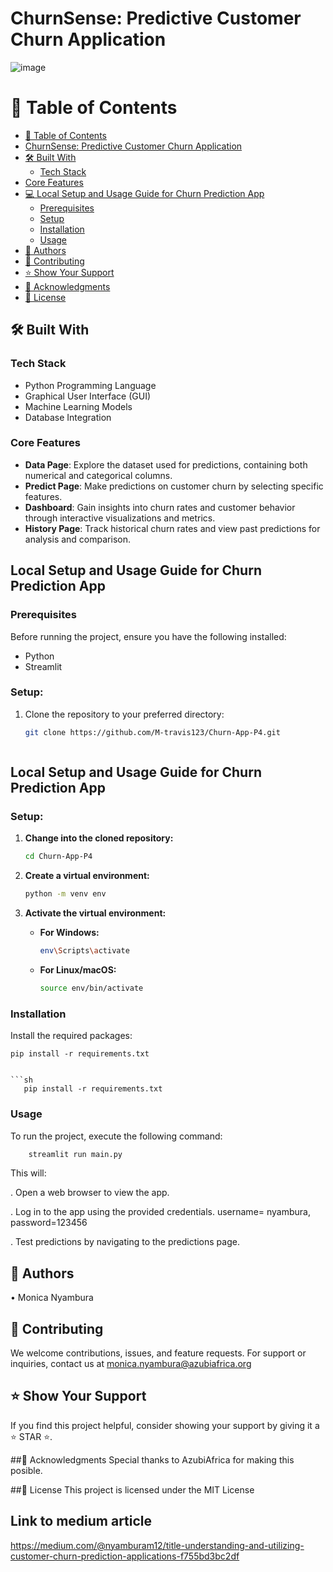 #  ChurnSense: Predictive Customer Churn Application

![image](https://github.com/M-travis123/Churn-App-P4/assets/149013862/5ee87705-aa91-409a-bc31-c6549be73180)


# 📗 Table of Contents

- [📗 Table of Contents](#-table-of-contents)
- [ChurnSense: Predictive Customer Churn Application](#churnsense-predictive-customer-churn-application)
- [🛠 Built With](#-built-with)
  - [Tech Stack](#tech-stack)
- [Core Features](#core-features)
- [💻 Local Setup and Usage Guide for Churn Prediction App](#-local-setup-and-usage-guide-for-churn-prediction-app)
  - [Prerequisites](#prerequisites)
  - [Setup](#setup)
  - [Installation](#installation)
  - [Usage](#usage)
- [👥 Authors](#-authors)
- [🤝 Contributing](#-contributing)
- [⭐️ Show Your Support](#️-show-your-support)
- [🙏 Acknowledgments](#-acknowledgments)
- [📝 License](#-license)



## 🛠 Built With
### Tech Stack
- Python Programming Language 
- Graphical User Interface (GUI) 
- Machine Learning Models 
- Database Integration

### Core Features
- **Data Page**: Explore the dataset used for predictions, containing both numerical and categorical columns.
- **Predict Page**: Make predictions on customer churn by selecting specific features.
- **Dashboard**: Gain insights into churn rates and customer behavior through interactive visualizations and metrics.
- **History Page**: Track historical churn rates and view past predictions for analysis and comparison.

## Local Setup and Usage Guide for Churn Prediction App
### Prerequisites
Before running the project, ensure you have the following installed:
- Python
- Streamlit

### Setup:
1. Clone the repository to your preferred directory:
   ```sh
   git clone https://github.com/M-travis123/Churn-App-P4.git



## Local Setup and Usage Guide for Churn Prediction App

### Setup:

1. **Change into the cloned repository:**
    ```sh
    cd Churn-App-P4 
    ```

2. **Create a virtual environment:**
    ```sh
    python -m venv env
    ```

3. **Activate the virtual environment:**

    - **For Windows:**
        ```sh
        env\Scripts\activate 
        ```
    - **For Linux/macOS:**
        ```sh
        source env/bin/activate 
        ```


### Installation

Install the required packages:

```shell
pip install -r requirements.txt


```sh
   pip install -r requirements.txt
```


### Usage

To run the project, execute the following command:


```sh
    streamlit run main.py

```
This will:

. Open a web browser to view the app.

. Log in to the app using the provided credentials. username= nyambura, password=123456

. Test predictions by navigating to the predictions page.



## 👥 Authors
•	Monica Nyambura

## 🤝 Contributing
We welcome contributions, issues, and feature requests.  For support or inquiries, contact us at monica.nyambura@azubiafrica.org

## ⭐️ Show Your Support
If you find this project helpful, consider showing your support by giving it a ⭐️ STAR ⭐️.

##🙏 Acknowledgments
Special thanks to AzubiAfrica for making this posible.

##📝 License
This project is licensed under the MIT License

## Link to medium article

https://medium.com/@nyamburam12/title-understanding-and-utilizing-customer-churn-prediction-applications-f755bd3bc2df









